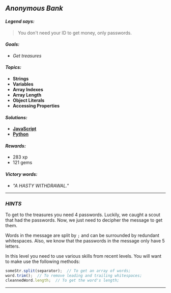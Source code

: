 ## _Anonymous Bank_

#### _Legend says:_
> You don't need your ID to get money, only passwords.

#### _Goals:_
+ _Get treasures_

#### _Topics:_
+ **Strings**
+ **Variables**
+ **Array Indexes**
+ **Array Length**
+ **Object Literals**
+ **Accessing Properties**

#### _Solutions:_
+ **[JavaScript](anonBank.js)**
+ **[Python](anon_bank.py)**

#### _Rewards:_
+ 283 xp
+ 121 gems

#### _Victory words:_
+ _"A HASTY WITHDRAWAL."_

___

### _HINTS_

To get to the treasures you need 4 passwords. Luckily, we caught a scout that had the passwords. Now, we just need to decipher the message to get them.

Words in the message are split by `;` and can be surrounded by redundant whitespaces. Also, we know that the passwords in the message only have 5 letters.

In this level you need to use various skills from recent levels. You will want to make use the following methods:

```javascript
someStr.split(separator);  // To get an array of words;
word.trim();  // To remove leading and trailing whitespaces;
cleannedWord.length;  // To get the word's length;
```

___
